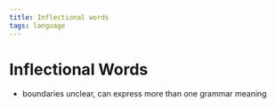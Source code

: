 ```yaml
---
title: Inflectional words
tags: language
---
```


# Inflectional Words
- boundaries unclear, can express more than one grammar meaning




























































































